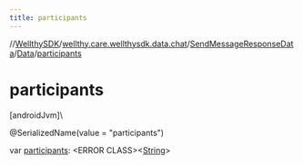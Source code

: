 ```yaml
---
title: participants
---
```

//[WellthySDK](../../../../index.html)/[wellthy.care.wellthysdk.data.chat](../../index.html)/[SendMessageResponseData](../index.html)/[Data](index.html)/[participants](participants.html)



# participants



[androidJvm]\




@SerializedName(value = "participants")



var [participants](participants.html): &lt;ERROR CLASS&gt;&lt;[String](https://kotlinlang.org/api/latest/jvm/stdlib/kotlin/-string/index.html)&gt;




